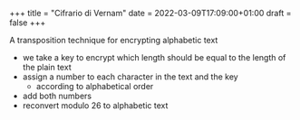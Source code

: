 +++
title = "Cifrario di Vernam"
date = 2022-03-09T17:09:00+01:00
draft = false
+++

A transposition technique for encrypting alphabetic text

-   we take a key to encrypt which length should be equal to the length of the plain text
-   assign a number to each character in the text and the key
    -   according to alphabetical order
-   add both numbers
-   reconvert modulo 26 to alphabetic text
